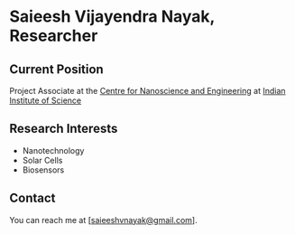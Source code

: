 # Saieesh Vijayendra Nayak, Researcher

## Current Position
Project Associate at the [Centre for Nanoscience and Engineering](http://www.cense.iisc.ac.in/) at [Indian Institute of Science](https://www.iisc.ac.in)

## Research Interests
- Nanotechnology
- Solar Cells
- Biosensors

## Contact
You can reach me at [saieeshvnayak@gmail.com].

